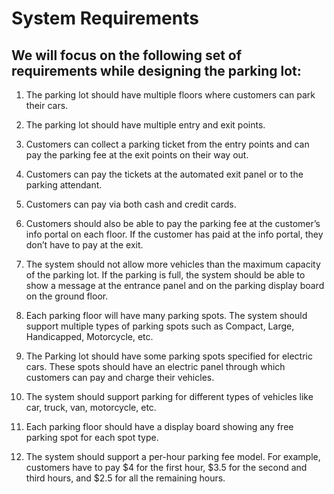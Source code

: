 # System Requirements

## We will focus on the following set of requirements while designing the parking lot:

1. The parking lot should have multiple floors where customers can park their cars.

2. The parking lot should have multiple entry and exit points.

3. Customers can collect a parking ticket from the entry points and can pay the parking fee at the exit points on their
   way out.

4. Customers can pay the tickets at the automated exit panel or to the parking attendant.

5. Customers can pay via both cash and credit cards.

6. Customers should also be able to pay the parking fee at the customer’s info portal on each floor. If the customer has
   paid at the info portal, they don’t have to pay at the exit.

7. The system should not allow more vehicles than the maximum capacity of the parking lot. If the parking is full, the
   system should be able to show a message at the entrance panel and on the parking display board on the ground floor.

8. Each parking floor will have many parking spots. The system should support multiple types of parking spots such as
   Compact, Large, Handicapped, Motorcycle, etc.

9. The Parking lot should have some parking spots specified for electric cars. These spots should have an electric panel
   through which customers can pay and charge their vehicles.

10. The system should support parking for different types of vehicles like car, truck, van, motorcycle, etc.

11. Each parking floor should have a display board showing any free parking spot for each spot type.

12. The system should support a per-hour parking fee model. For example, customers have to pay $4 for the first hour,
    $3.5 for the second and third hours, and $2.5 for all the remaining hours.